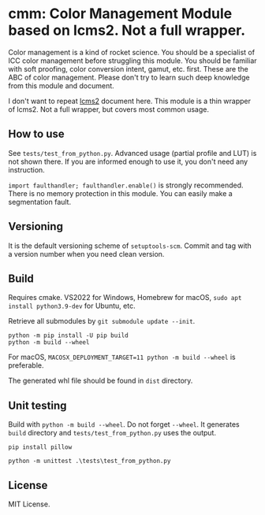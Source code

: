 # cmm: Color Management Module based on lcms2. Not a full wrapper.

Color management is a kind of rocket science. You should be a specialist of ICC color management 
before struggling this module. You should be familiar with soft proofing, color conversion intent, gamut, etc. first.
These are the ABC of color management.
Please don't try to learn such deep knowledge from this module and document.

I don't want to repeat [lcms2](https://github.com/mm2/Little-CMS) document here.
This module is a thin wrapper of lcms2. Not a full wrapper, but covers most common usage.

## How to use

See `tests/test_from_python.py`. Advanced usage (partial profile and LUT) is not shown there. 
If you are informed enough to use it, you don't need any instruction.

`import faulthandler; faulthandler.enable()` is strongly recommended. There is no memory protection in this module.
You can easily make a segmentation fault.

## Versioning

It is the default versioning scheme of `setuptools-scm`. Commit and tag with a version number
when you need clean version.

## Build

Requires cmake. VS2022 for Windows, Homebrew for macOS, `sudo apt install python3.9-dev` for Ubuntu, etc.

Retrieve all submodules by `git submodule update --init`.

```
python -m pip install -U pip build
python -m build --wheel
```

For macOS, `MACOSX_DEPLOYMENT_TARGET=11 python -m build --wheel` is preferable.

The generated whl file should be found in `dist` directory.

## Unit testing

Build with `python -m build --wheel`. Do not forget `--wheel`. It generates `build` directory and `tests/test_from_python.py` uses the output.

`pip install pillow`

`python -m unittest .\tests\test_from_python.py`

## License

MIT License.
